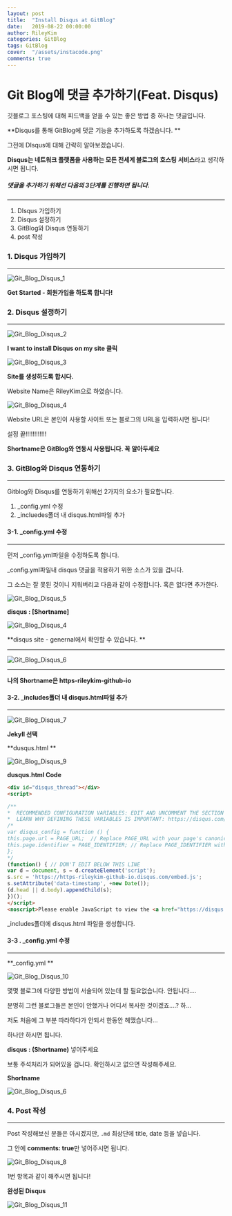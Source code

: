 ```yaml
---
layout: post
title:  "Install Disqus at GitBlog"
date:   2019-08-22 00:00:00
author: RileyKim
categories: GitBlog
tags: GitBlog
cover:  "/assets/instacode.png"
comments: true
---
```


# Git Blog에 댓글 추가하기(Feat. Disqus)



깃블로그 포스팅에 대해 피드백을 얻을 수 있는 좋은 방법 중 하나는 댓글입니다. 

**Disqus를 통해 GitBlog에 댓글 기능을 추가하도록 하겠습니다. **



그전에 DIsqus에 대해 간략히 알아보겠습니다. 

**Disqus는 네트워크 플랫폼을 사용하는 모든 전세계 블로그의 호스팅 서비스**라고 생각하시면 됩니다. 



##### 댓글을 추가하기 위해선 다음의 3단계를 진행하면 됩니다. 

----------------------

1. DIsqus 가입하기
2. Disqus 설정하기
3. GitBlog와 Disqus 연동하기
4. post 작성



### 1. Disqus 가입하기

---------------

![Git_Blog_Disqus_1](https://user-images.githubusercontent.com/24997255/62588137-9c4d6580-b8ff-11e9-870a-3441fcc3dfe4.PNG)

**Get Started - 회원가입을 하도록 합니다!**



### 2. Disqus 설정하기

--------------------------------

![Git_Blog_Disqus_2](https://user-images.githubusercontent.com/24997255/62588167-bab36100-b8ff-11e9-8f2e-751d2dadd54d.PNG)

**I want to install Disqus on my site 클릭**



![Git_Blog_Disqus_3](https://user-images.githubusercontent.com/24997255/62599909-78524a00-b928-11e9-84d0-ad1012903842.PNG)

**Site를 생성하도록 합시다.**

Website Name은 RileyKim으로 하였습니다. 



![Git_Blog_Disqus_4](https://user-images.githubusercontent.com/24997255/62600007-b3ed1400-b928-11e9-9830-909b245fe5b5.PNG)

Website URL은 본인이 사용할 사이트 또는 블로그의 URL을 입력하시면 됩니다!

설정 끝!!!!!!!!!!!!



**Shortname은 GitBlog와 연동시 사용됩니다. 꼭 알아두세요**



### 3. GitBlog와 Disqus 연동하기

--------------------

Gitblog와 Disqus를 연동하기 위해선 2가지의 요소가 필요합니다. 

1. _config.yml 수정
2. _incluedes폴더 내 disqus.html파일 추가



#### 3-1. _config.yml 수정

----------------------

먼저 _config.yml파일을 수정하도록 합니다. 

_config.yml파일내 disqus 댓글을 적용하기 위한 소스가 있을 겁니다.

그 소스는 잘 못된 것이니 지워버리고 다음과 같이 수정합니다.  혹은 없다면 추가한다. 

![Git_Blog_Disqus_5](https://user-images.githubusercontent.com/24997255/62606474-498fa000-b937-11e9-8bc8-e470cfe8fa02.PNG)



**disqus : [Shortname]**



![Git_Blog_Disqus_4](https://user-images.githubusercontent.com/24997255/62600007-b3ed1400-b928-11e9-9830-909b245fe5b5.PNG)

**disqus site - genernal에서 확인할 수 있습니다. **



--------------

![Git_Blog_Disqus_6](https://user-images.githubusercontent.com/24997255/62606655-aa1edd00-b937-11e9-9261-06eb2211d39d.PNG)

-----------------

**나의 Shortname은 https-rileykim-github-io**



#### 3-2. _includes폴더 내 disqus.html파일 추가

----------------

![Git_Blog_Disqus_7](https://user-images.githubusercontent.com/24997255/63253159-48059680-c2ac-11e9-9aa5-8f0146f7519d.PNG)

**Jekyll 선택**



**dusqus.html **

![Git_Blog_Disqus_9](https://user-images.githubusercontent.com/24997255/63497017-efc5d300-c4fd-11e9-9b63-7b48cdfc4dda.PNG)

**dusqus.html  Code**

```html
<div id="disqus_thread"></div>
<script>

/**
*  RECOMMENDED CONFIGURATION VARIABLES: EDIT AND UNCOMMENT THE SECTION BELOW TO INSERT DYNAMIC VALUES FROM YOUR PLATFORM OR CMS.
*  LEARN WHY DEFINING THESE VARIABLES IS IMPORTANT: https://disqus.com/admin/universalcode/#configuration-variables*/
/*
var disqus_config = function () {
this.page.url = PAGE_URL;  // Replace PAGE_URL with your page's canonical URL variable
this.page.identifier = PAGE_IDENTIFIER; // Replace PAGE_IDENTIFIER with your page's unique identifier variable
};
*/
(function() { // DON'T EDIT BELOW THIS LINE
var d = document, s = d.createElement('script');
s.src = 'https://https-rileykim-github-io.disqus.com/embed.js';
s.setAttribute('data-timestamp', +new Date());
(d.head || d.body).appendChild(s);
})();
</script>
<noscript>Please enable JavaScript to view the <a href="https://disqus.com/?ref_noscript">comments powered by Disqus.</a></noscript>
```

_includes폴더에 disqus.html 파일을 생성합니다. 



#### 3-3 . _config.yml 수정

----------------------------------------

**_config.yml **

![Git_Blog_Disqus_10](https://user-images.githubusercontent.com/24997255/63497155-33b8d800-c4fe-11e9-88e0-9c396da33aad.PNG)



몇몇 블로그에 다양한 방법이 서술되어 있는데 할 필요없습니다. 안됩니다....

분명히 그런 블로그들은 본인이 안했거나 어디서 복사한 것이겠죠....? 하...

 저도 처음에 그 부분 따라하다가 안되서 한동안 헤맸습니다...

하나만 하시면 됩니다. 

 **disqus : (Shortname)** 넣어주세요

보통 주석처리가 되어있을 겁니다. 확인하시고 없으면 작성해주세요.



**Shortname**

![Git_Blog_Disqus_6](https://user-images.githubusercontent.com/24997255/63497460-bcd00f00-c4fe-11e9-933c-b9ffc9ef317e.PNG)



### 4. Post 작성

-------------

Post 작성해보신 분들은 아시겠지만, ```.md```  최상단에 title, date 등을 넣습니다. 

그 안에 **comments: true**만 넣어주시면 됩니다. 



![Git_Blog_Disqus_8](https://user-images.githubusercontent.com/24997255/63497734-5f888d80-c4ff-11e9-992b-e2fdbb9a9b16.PNG)

1번 항목과 같이 해주시면 됩니다!



**완성된 Disqus**

![Git_Blog_Disqus_11](https://user-images.githubusercontent.com/24997255/63497855-a8d8dd00-c4ff-11e9-9e9f-08ba013c914a.PNG)


